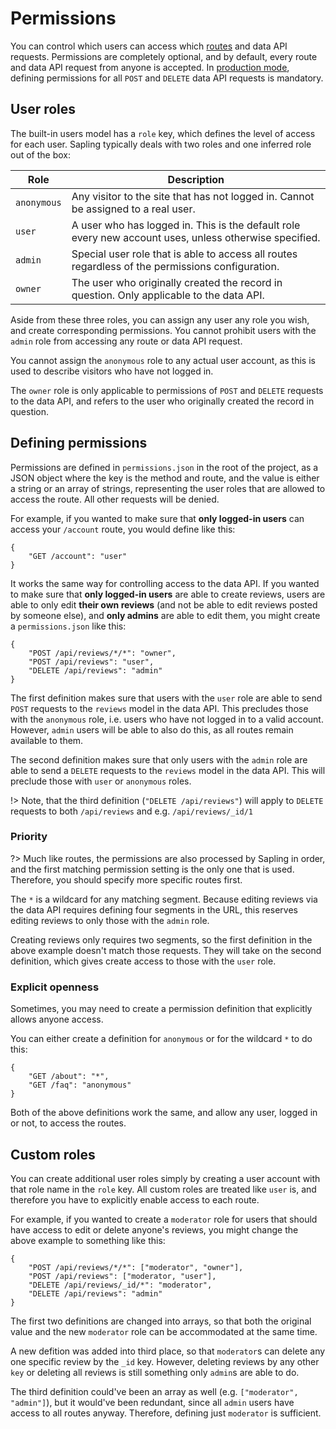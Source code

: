 # Permissions

You can control which users can access which [routes](/routes) and data API requests.  Permissions are completely optional, and by default, every route and data API request from anyone is accepted.  In [production mode](/production), defining permissions for all `POST` and `DELETE` data API requests is mandatory.


## User roles

The built-in users model has a `role` key, which defines the level of access for each user.  Sapling typically deals with two roles and one inferred role out of the box:

| Role         | Description                                                                                              |
|--------------|----------------------------------------------------------------------------------------------------------|
| `anonymous`  | Any visitor to the site that has not logged in.  Cannot be assigned to a real user.                      |
| `user`       | A user who has logged in.  This is the default role every new account uses, unless otherwise specified.  |
| `admin`      | Special user role that is able to access all routes regardless of the permissions configuration.         |
| `owner`      | The user who originally created the record in question.  Only applicable to the data API.                |

Aside from these three roles, you can assign any user any role you wish, and create corresponding permissions.  You cannot prohibit users with the `admin` role from accessing any route or data API request.

You cannot assign the `anonymous` role to any actual user account, as this is used to describe visitors who have not logged in.

The `owner` role is only applicable to permissions of `POST` and `DELETE` requests to the data API, and refers to the user who originally created the record in question.


## Defining permissions

Permissions are defined in `permissions.json` in the root of the project, as a JSON object where the key is the method and route, and the value is either a string or an array of strings, representing the user roles that are allowed to access the route.  All other requests will be denied.

For example, if you wanted to make sure that **only logged-in users** can access your `/account` route, you would define like this:

    {
        "GET /account": "user"
    }

It works the same way for controlling access to the data API.  If you wanted to make sure that **only logged-in users** are able to create reviews, users are able to only edit **their own reviews** (and not be able to edit reviews posted by someone else), and **only admins** are able to edit them, you might create a `permissions.json` like this:

    {
        "POST /api/reviews/*/*": "owner",
        "POST /api/reviews": "user",
        "DELETE /api/reviews": "admin"
    }

The first definition makes sure that users with the `user` role are able to send `POST` requests to the `reviews` model in the data API.  This precludes those with the `anonymous` role, i.e. users who have not logged in to a valid account.  However, `admin` users will be able to also do this, as all routes remain available to them.

The second definition makes sure that only users with the `admin` role are able to send a `DELETE` requests to the `reviews` model in the data API.  This will preclude those with `user` or `anonymous` roles.

!> Note, that the third definition (`"DELETE /api/reviews"`) will apply to `DELETE` requests to both `/api/reviews` and e.g. `/api/reviews/_id/1`


### Priority

?> Much like routes, the permissions are also processed by Sapling in order, and the first matching permission setting is the only one that is used.  Therefore, you should specify more specific routes first.

The `*` is a wildcard for any matching segment.  Because editing reviews via the data API requires defining four segments in the URL, this reserves editing reviews to only those with the `admin` role.

Creating reviews only requires two segments, so the first definition in the above example doesn't match those requests.  They will take on the second definition, which gives create access to those with the `user` role.


### Explicit openness

Sometimes, you may need to create a permission definition that explicitly allows anyone access.

You can either create a definition for `anonymous` or for the wildcard `*` to do this:

    {
        "GET /about": "*",
        "GET /faq": "anonymous"
    }

Both of the above definitions work the same, and allow any user, logged in or not, to access the routes.


## Custom roles

You can create additional user roles simply by creating a user account with that role name in the `role` key.  All custom roles are treated like `user` is, and therefore you have to explicitly enable access to each route.

For example, if you wanted to create a `moderator` role for users that should have access to edit or delete anyone's reviews, you might change the above example to something like this:

    {
        "POST /api/reviews/*/*": ["moderator", "owner"],
        "POST /api/reviews": ["moderator, "user"],
        "DELETE /api/reviews/_id/*": "moderator",
        "DELETE /api/reviews": "admin"
    }

The first two definitions are changed into arrays, so that both the original value and the new `moderator` role can be accommodated at the same time.

A new defition was added into third place, so that `moderator`s can delete any one specific review by the `_id` key.  However, deleting reviews by any other `key` or deleting all reviews is still something only `admin`s are able to do.

The third definition could've been an array as well (e.g. `["moderator", "admin"]`), but it would've been redundant, since all `admin` users have access to all routes anyway.  Therefore, defining just `moderator` is sufficient.